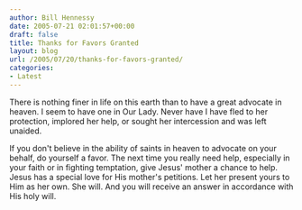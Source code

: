 ```yaml
---
author: Bill Hennessy
date: 2005-07-21 02:01:57+00:00
draft: false
title: Thanks for Favors Granted
layout: blog
url: /2005/07/20/thanks-for-favors-granted/
categories:
- Latest
---
```


There is nothing finer in life on this earth than to have a great advocate in heaven.  I seem to have one in Our Lady.  Never have I have fled to her protection, implored her help, or sought her intercession and was left unaided.

If you don't believe in the ability of saints in heaven to advocate on your behalf, do yourself a favor.  The next time you really need help, especially in your faith or in fighting temptation, give Jesus' mother a chance to help.  Jesus has a special love for His mother's petitions.  Let her present yours to Him as her own.  She will.  And you will receive an answer in accordance with His holy will.
